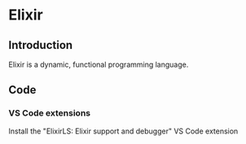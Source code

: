 # Elixir

## Introduction

Elixir is a dynamic, functional programming language.

## Code 

### VS Code extensions

Install the "ElixirLS: Elixir support and debugger" VS Code extension